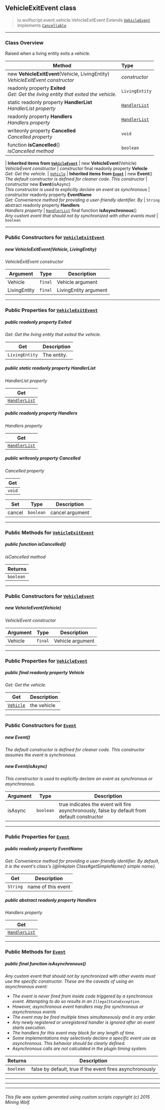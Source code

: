 ## VehicleExitEvent __class__

>io.wolfscript.event.vehicle.VehicleExitEvent
>Extends [`VehicleEvent`](VehicleEvent.md)
>Implements [`Cancellable`](../Cancellable.md)

---

### Class Overview

Raised when a living entity exits a vehicle.

Method | Type   
--- | :--- 
new __VehicleExitEvent__(Vehicle, LivingEntity) <br> _VehicleExitEvent constructor_ | _constructor_
 readonly property __Exited__ <br> _Get: Get the living entity that exited the vehicle._ | `LivingEntity`
static readonly property __HandlerList__ <br> _HandlerList property_ | [`HandlerList`](../HandlerList.md)
 readonly property __Handlers__ <br> _Handlers property_ | [`HandlerList`](../HandlerList.md)
 writeonly property __Cancelled__ <br> _Cancelled property_ | `void`
 function __isCancelled__() <br> _isCancelled method_ | `boolean`
 |
__Inherited items from [`VehicleEvent`](VehicleEvent.md)__ |
new __VehicleEvent__(Vehicle) <br> _VehicleEvent constructor_ | _constructor_
final readonly property __Vehicle__ <br> _Get: Get the vehicle._ | [`Vehicle`](../../entity/Vehicle.md)
 |
__Inherited items from [`Event`](../Event.md)__ |
new __Event__() <br> _The default constructor is defined for cleaner code. This constructor_ | _constructor_
new __Event__(isAsync) <br> _This constructor is used to explicitly declare an event as synchronous_ | _constructor_
 readonly property __EventName__ <br> _Get: Convenience method for providing a user-friendly identifier. By_ | `String`
abstract readonly property __Handlers__ <br> _Handlers property_ | [`HandlerList`](../HandlerList.md)
final function __isAsynchronous__() <br> _Any custom event that should not by synchronized with other events must_ | `boolean`







---

### Public Constructors for [`VehicleExitEvent`](VehicleExitEvent.md)

##### <a id='vehicleexitevent'></a>new __VehicleExitEvent__(Vehicle, LivingEntity) 

_VehicleExitEvent constructor_

Argument | Type | Description  
--- | --- | --- 
Vehicle | `final` | Vehicle argument
LivingEntity | `final` | LivingEntity argument

---

### Public Properties for [`VehicleExitEvent`](VehicleExitEvent.md)

##### <a id='exited'></a>public  readonly property __Exited__

_Get: Get the living entity that exited the vehicle._

Get | Description
--- | --- 
`LivingEntity` | The entity.



##### <a id='handlerlist'></a>public static readonly property __HandlerList__

_HandlerList property_

Get | 
--- | 
[`HandlerList`](../HandlerList.md) |



##### <a id='handlers'></a>public  readonly property __Handlers__

_Handlers property_

Get | 
--- | 
[`HandlerList`](../HandlerList.md) |



##### <a id='cancelled'></a>public  writeonly property __Cancelled__

_Cancelled property_

Get | 
--- | 
`void` |

Set | Type | Description  
--- | --- | --- 
cancel | `boolean` | cancel argument


---

### Public Methods for [`VehicleExitEvent`](VehicleExitEvent.md)

##### <a id='iscancelled'></a>public  function __isCancelled__()

_isCancelled method_

Returns | 
--- | 
`boolean` |


---
### Public Constructors for [`VehicleEvent`](VehicleEvent.md)

##### <a id='vehicleevent'></a>new __VehicleEvent__(Vehicle) 

_VehicleEvent constructor_

Argument | Type | Description  
--- | --- | --- 
Vehicle | `final` | Vehicle argument

---

### Public Properties for [`VehicleEvent`](VehicleEvent.md)

##### <a id='vehicle'></a>public final readonly property __Vehicle__

_Get: Get the vehicle._

Get | Description
--- | --- 
[`Vehicle`](../../entity/Vehicle.md) | the vehicle



---
### Public Constructors for [`Event`](../Event.md)

##### <a id='event'></a>new __Event__() 

_The default constructor is defined for cleaner code. This constructor assumes the event is synchronous._


##### <a id='event'></a>new __Event__(isAsync) 

_This constructor is used to explicitly declare an event as synchronous or asynchronous._

Argument | Type | Description  
--- | --- | --- 
isAsync | `boolean` | true indicates the event will fire asynchronously, false by default from default constructor

---

### Public Properties for [`Event`](../Event.md)

##### <a id='eventname'></a>public  readonly property __EventName__

_Get: Convenience method for providing a user-friendly identifier. By default, it is the event's class's {@linkplain Class#getSimpleName() simple name}._

Get | Description
--- | --- 
`String` | name of this event



##### <a id='handlers'></a>public abstract readonly property __Handlers__

_Handlers property_

Get | 
--- | 
[`HandlerList`](../HandlerList.md) |



---

### Public Methods for [`Event`](../Event.md)

##### <a id='isasynchronous'></a>public final function __isAsynchronous__()

_Any custom event that should not by synchronized with other events must use the specific constructor. These are the caveats of using an asynchronous event: <ul> <li>The event is never fired from inside code triggered by a synchronous event. Attempting to do so results in an `IllegalStateException`. <li>However, asynchronous event handlers may fire synchronous or asynchronous events <li>The event may be fired multiple times simultaneously and in any order. <li>Any newly registered or unregistered handler is ignored after an event starts execution. <li>The handlers for this event may block for any length of time. <li>Some implementations may selectively declare a specific event use as asynchronous. This behavior should be clearly defined. <li>Asynchronous calls are not calculated in the plugin timing system. </ul>_

Returns | Description
--- | --- 
`boolean` | false by default, true if the event fires asynchronously


---


---


---


###### This file was system generated using custom scripts copyright (c) 2015 Mining Wolf.
	

